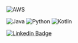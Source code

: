 <!--
**tunatore/tunatore** is a ✨ _special_ ✨ repository because its `README.md` (this file) appears on your GitHub profile.

Here are some ideas to get you started:

- 🔭 I’m currently working on ...
- 🌱 I’m currently learning ...
- 👯 I’m looking to collaborate on ...
- 🤔 I’m looking for help with ...
- 💬 Ask me about ...
- 📫 How to reach me: ...
- 😄 Pronouns: ...
- ⚡ Fun fact: ...
-->

![AWS](https://img.shields.io/badge/-Aws-ff9900?style=flat&logo=amazon-aws&logoColor=white)
<!--![Kubernetes](https://img.shields.io/badge/-Kubernetes-326CE5?style=flat&logo=kubernetes&logoColor=white) -->
![Java](https://img.shields.io/badge/-Java-f89820?style=flat&logo=java&logoColor=white)
![Python](https://img.shields.io/badge/-Python-306998?style=flat&logo=python&logoColor=white)
![Kotlin](https://img.shields.io/badge/-Kotlin-306998?style=flat&logo=kotlin&logoColor=white)

[![Linkedin Badge](https://img.shields.io/badge/-LinkedIn-blue?style=for-the-badge&logo=Linkedin&logoColor=white&link=https://nl.linkedin.com/in/tunatore)](https://nl.linkedin.com/in/tunatore)

